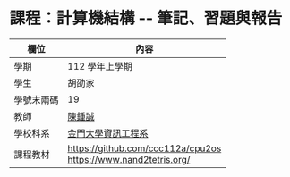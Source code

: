 # 課程：計算機結構 -- 筆記、習題與報告

欄位 | 內容
-----|--------
學期 | 112 學年上學期
學生 |  胡劭家
學號末兩碼 | 19
教師 | [陳鍾誠](https://www.nqu.edu.tw/educsie/index.php?act=blog&code=list&ids=4)
學校科系 | [金門大學資訊工程系](https://www.nqu.edu.tw/educsie/index.php)
課程教材 | https://github.com/ccc112a/cpu2os <BR/> https://www.nand2tetris.org/

